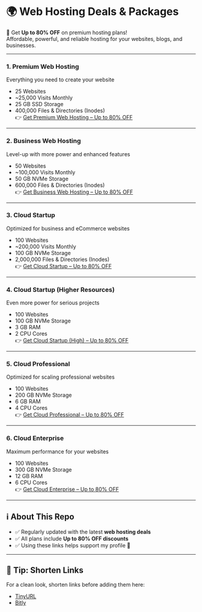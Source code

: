 # 🌍 Web Hosting Deals & Packages  

🎉 Get **Up to 80% OFF** on premium hosting plans!  
Affordable, powerful, and reliable hosting for your websites, blogs, and businesses.  

---

### 1. Premium Web Hosting  
Everything you need to create your website  
- 25 Websites  
- ~25,000 Visits Monthly  
- 25 GB SSD Storage  
- 400,000 Files & Directories (Inodes)  
👉 [Get Premium Web Hosting – Up to 80% OFF](SHORT_LINK1)  

---

### 2. Business Web Hosting  
Level-up with more power and enhanced features  
- 50 Websites  
- ~100,000 Visits Monthly  
- 50 GB NVMe Storage  
- 600,000 Files & Directories (Inodes)  
👉 [Get Business Web Hosting – Up to 80% OFF](SHORT_LINK2)  

---

### 3. Cloud Startup  
Optimized for business and eCommerce websites  
- 100 Websites  
- ~200,000 Visits Monthly  
- 100 GB NVMe Storage  
- 2,000,000 Files & Directories (Inodes)  
👉 [Get Cloud Startup – Up to 80% OFF](SHORT_LINK3)  

---

### 4. Cloud Startup (Higher Resources)  
Even more power for serious projects  
- 100 Websites  
- 100 GB NVMe Storage  
- 3 GB RAM  
- 2 CPU Cores  
👉 [Get Cloud Startup (High) – Up to 80% OFF](SHORT_LINK4)  

---

### 5. Cloud Professional  
Optimized for scaling professional websites  
- 100 Websites  
- 200 GB NVMe Storage  
- 6 GB RAM  
- 4 CPU Cores  
👉 [Get Cloud Professional – Up to 80% OFF](SHORT_LINK5)  

---

### 6. Cloud Enterprise  
Maximum performance for your websites  
- 100 Websites  
- 300 GB NVMe Storage  
- 12 GB RAM  
- 6 CPU Cores  
👉 [Get Cloud Enterprise – Up to 80% OFF](SHORT_LINK6)  

---

## ℹ️ About This Repo  

- ✅ Regularly updated with the latest **web hosting deals**  
- ✅ All plans include **Up to 80% OFF discounts**  
- ✅ Using these links helps support my profile 💖  

---

## 🔗 Tip: Shorten Links  

For a clean look, shorten links before adding them here:  
- [TinyURL](https://tinyurl.com)  
- [Bitly](https://bitly.com)  
